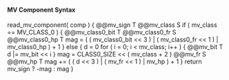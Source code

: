 #### MV Component Syntax

<div class="syntax">
read_mv_component( comp ) {
    @@mv_sign                                                           T
    @@mv_class                                                          S
    if ( mv_class == MV_CLASS_0 ) {
        @@mv_class0_bit                                                 T
        @@mv_class0_fr                                                  S
        @@mv_class0_hp                                                  T
        mag = ( ( mv_class0_bit << 3 ) |
                ( mv_class0_fr << 1 ) |
                  mv_class0_hp ) + 1
    } else {
        d = 0
        for ( i = 0; i < mv_class; i++ ) {
            @@mv_bit                                                    T
            d |= mv_bit << i
        }
        mag = CLASS0_SIZE << ( mv_class + 2 )
        @@mv_fr                                                         S
        @@mv_hp                                                         T
        mag += ( ( d << 3 ) | ( mv_fr << 1 ) | mv_hp ) + 1
    }
    return mv_sign ? -mag : mag
}
</div>

